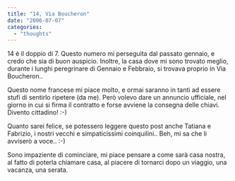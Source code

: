 ```yaml
---
title: "14, Via Boucheron"
date: "2006-07-07"
categories: 
  - "thoughts"
---
```


14 è il doppio di 7. Questo numero mi perseguita dal passato gennaio, e credo che sia di buon auspicio. Inoltre, la casa dove mi sono trovato meglio, durante i lunghi peregrinare di Gennaio e Febbraio, si trovava proprio in Via Boucheron..

Questo nome francese mi piace molto, e ormai saranno in tanti ad essere stufi di sentirlo ripetere (da me). Però volevo dare un annuncio ufficiale, nel giorno in cui si firma il contratto e forse avviene la consegna delle chiavi. Divento cittadino! :-)

Quanto sarei felice, se potessero leggere questo post anche Tatiana e Fabrizio, i nostri vecchi e simpaticissimi coinquilini.. Beh, mi sa che li avviserò a voce.. :-)

Sono impaziente di cominciare, mi piace pensare a come sarà casa nostra, al fatto di poterla chiamare casa, al piacere di tornarci dopo un viaggio, una vacanza, una serata.
